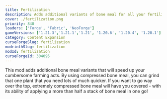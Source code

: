 ```yaml
---
title: Fertilization
description: Adds additional variants of bone meal for all your fertilization needs.
cover: ./fertilization.png
priority: 840
loaders: ['Forge', 'Fabric', 'NeoForge']
gameVersions: ['1.21.3','1.21.1','1.21', '1.20.6', '1.20.4', '1.20.1']
category: Content Expansion
curseForgeSlug: fertilization
modrinthSlug: fertilization
modId: fertilization
curseForgeId: 304095
---
```


This mod adds additional bone meal variants that will speed up your cumbersome farming acts.
By using compressed bone meal, you can grind that one plant that you need lots of much quicker.
If you want to go way over the top, extremely compressed bone meal will have you covered - with its ability of applying a more than half a stack of bone meal in one go!